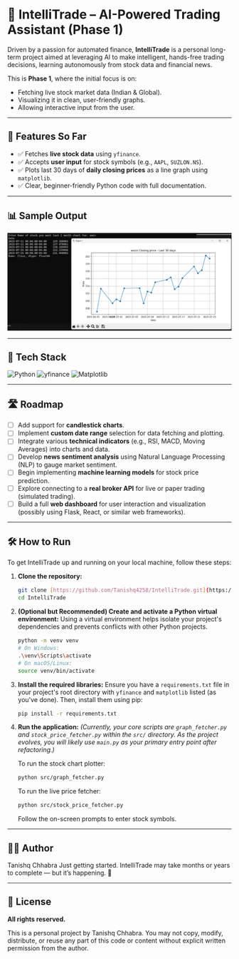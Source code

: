 # 🤖 IntelliTrade – AI-Powered Trading Assistant (Phase 1)

Driven by a passion for automated finance, **IntelliTrade** is a personal long-term project aimed at leveraging AI to make intelligent, hands-free trading decisions, learning autonomously from stock data and financial news.

This is **Phase 1**, where the initial focus is on:
- Fetching live stock market data (Indian & Global).
- Visualizing it in clean, user-friendly graphs.
- Allowing interactive input from the user.

---

## 🚀 Features So Far

- ✅ Fetches **live stock data** using `yfinance`.
- ✅ Accepts **user input** for stock symbols (e.g., `AAPL`, `SUZLON.NS`).
- ✅ Plots last 30 days of **daily closing prices** as a line graph using `matplotlib`.
- ✅ Clear, beginner-friendly Python code with full documentation.

---

## 📊 Sample Output

![Sample Stock Chart](images/sample_chart.png)

---

## 🧰 Tech Stack

![Python](https://img.shields.io/badge/Python-3776AB?style=for-the-badge&logo=python&logoColor=white)
![yfinance](https://img.shields.io/badge/yfinance-blue?style=for-the-badge&logo=python&logoColor=white)
![Matplotlib](https://img.shields.io/badge/Matplotlib-green?style=for-the-badge&logo=matplotlib&logoColor=white)

---

## 🛣️ Roadmap

- [ ] Add support for **candlestick charts**.
- [ ] Implement **custom date range** selection for data fetching and plotting.
- [ ] Integrate various **technical indicators** (e.g., RSI, MACD, Moving Averages) into charts and data.
- [ ] Develop **news sentiment analysis** using Natural Language Processing (NLP) to gauge market sentiment.
- [ ] Begin implementing **machine learning models** for stock price prediction.
- [ ] Explore connecting to a **real broker API** for live or paper trading (simulated trading).
- [ ] Build a full **web dashboard** for user interaction and visualization (possibly using Flask, React, or similar web frameworks).

---

## 🛠️ How to Run

To get IntelliTrade up and running on your local machine, follow these steps:

1.  **Clone the repository:**
    ```bash
    git clone [https://github.com/Tanishq4258/IntelliTrade.git](https://github.com/Tanishq4258/IntelliTrade.git)
    cd IntelliTrade
    ```

2.  **(Optional but Recommended) Create and activate a Python virtual environment:**
    Using a virtual environment helps isolate your project's dependencies and prevents conflicts with other Python projects.
    ```bash
    python -m venv venv
    # On Windows:
    .\venv\Scripts\activate
    # On macOS/Linux:
    source venv/bin/activate
    ```

3.  **Install the required libraries:**
    Ensure you have a `requirements.txt` file in your project's root directory with `yfinance` and `matplotlib` listed (as you've done).
    Then, install them using pip:
    ```bash
    pip install -r requirements.txt
    ```

4.  **Run the application:**
    *(Currently, your core scripts are `graph_fetcher.py` and `stock_price_fetcher.py` within the `src/` directory. As the project evolves, you will likely use `main.py` as your primary entry point after refactoring.)*

    To run the stock chart plotter:
    ```bash
    python src/graph_fetcher.py
    ```
    To run the live price fetcher:
    ```bash
    python src/stock_price_fetcher.py
    ```
    Follow the on-screen prompts to enter stock symbols.

---

## 👨‍💻 Author

Tanishq Chhabra
Just getting started. IntelliTrade may take months or years to complete — but it’s happening. 🚀

---

## 📌 License

**All rights reserved.**

This is a personal project by Tanishq Chhabra. You may not copy, modify, distribute, or reuse any part of this code or content without explicit written permission from the author.
